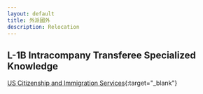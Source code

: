 ```yaml
---
layout: default
title: 外派國外
description: Relocation
---
```


## L-1B Intracompany Transferee Specialized Knowledge

[US Citizenship and Immigration Services](https://www.uscis.gov/working-united-states/temporary-workers/l-1b-intracompany-transferee-specialized-knowledge){:target="_blank"}